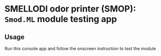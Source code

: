 # SMELLODI odor printer (SMOP): `Smod.ML` module testing app

## Usage

Run this console app and follow the onscreen instruction to test the module
